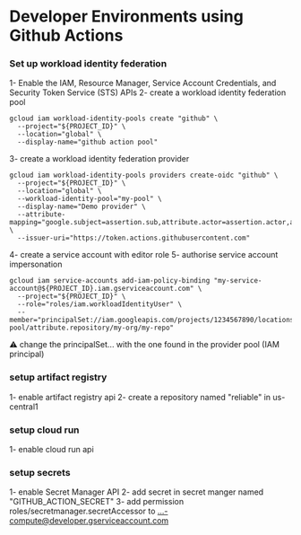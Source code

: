 # Developer Environments using Github Actions

### Set up workload identity federation
1- Enable the IAM, Resource Manager, Service Account Credentials, and Security Token Service (STS) APIs
2- create a workload identity federation pool
```
gcloud iam workload-identity-pools create "github" \
  --project="${PROJECT_ID}" \
  --location="global" \
  --display-name="github action pool"
```
3- create a workload identity federation provider
```
gcloud iam workload-identity-pools providers create-oidc "github" \
  --project="${PROJECT_ID}" \
  --location="global" \
  --workload-identity-pool="my-pool" \
  --display-name="Demo provider" \
  --attribute-mapping="google.subject=assertion.sub,attribute.actor=assertion.actor,attribute.aud=assertion.aud" \
  --issuer-uri="https://token.actions.githubusercontent.com"
```
4- create a service account with editor role
5- authorise service account impersonation
```
gcloud iam service-accounts add-iam-policy-binding "my-service-account@${PROJECT_ID}.iam.gserviceaccount.com" \
  --project="${PROJECT_ID}" \
  --role="roles/iam.workloadIdentityUser" \
  --member="principalSet://iam.googleapis.com/projects/1234567890/locations/global/workloadIdentityPools/my-pool/attribute.repository/my-org/my-repo"
```
⚠️ change the principalSet... with the one found in the provider pool (IAM principal)

### setup artifact registry
1- enable artifact registry api
2- create a repository named "reliable" in us-central1

### setup cloud run
1- enable cloud run api

### setup secrets
1- enable Secret Manager API
2- add secret in secret manger named "GITHUB_ACTION_SECRET"
3- add permission roles/secretmanager.secretAccessor to ...-compute@developer.gserviceaccount.com
